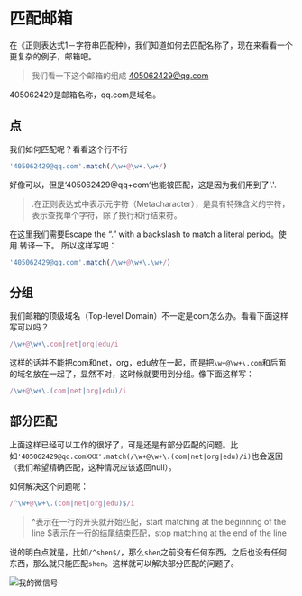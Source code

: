 # 匹配邮箱
在《正则表达式1－字符串匹配种》，我们知道如何去匹配名称了，现在来看看一个更复杂的例子，邮箱吧。
> 我们看一下这个邮箱的组成
> 405062429@qq.com

405062429是邮箱名称，qq.com是域名。

## 点

我们如何匹配呢？看看这个行不行

```javascript
'405062429@qq.com'.match(/\w+@\w+.\w+/)
```

好像可以，但是‘405062429@qq+com‘也能被匹配，这是因为我们用到了'.'.

> .在正则表达式中表示元字符（Metacharacter），是具有特殊含义的字符，表示查找单个字符，除了换行和行结束符。

在这里我们需要Escape the “.” with a backslash  to match a literal period。使用\.转译一下。
所以这样写吧：

```javascript
'405062429@qq.com'.match(/\w+@\w+\.\w+/)
```

## 分组
我们邮箱的顶级域名（Top-level Domain）不一定是com怎么办。看看下面这样写可以吗？

```javascript
/\w+@\w+\.com|net|org|edu/i
```
这样的话并不能把com和net，org，edu放在一起，而是把`\w+@\w+\.com`和后面的域名放在一起了，显然不对，这时候就要用到分组。像下面这样写：

```javascript
/\w+@\w+\.(com|net|org|edu)/i
```

## 部分匹配
上面这样已经可以工作的很好了，可是还是有部分匹配的问题。比如`'405062429@qq.comXXX'.match(/\w+@\w+\.(com|net|org|edu)/i)`也会返回（我们希望精确匹配，这种情况应该返回null）。

如何解决这个问题呢：

```javascript
/^\w+@\w+\.(com|net|org|edu)$/i
```

> ^表示在一行的开头就开始匹配，start matching at the  beginning of the line
$表示在一行的结尾结束匹配，stop matching at the  end of the line

说的明白点就是，比如`/^shen$/`，那么`shen`之前没有任何东西，之后也没有任何东西，那么就只能匹配`shen`。这样就可以解决部分匹配的问题了。


![我的微信号](http://images.cnblogs.com/cnblogs_com/xiaohu1986/789491/o_weixin.png)
